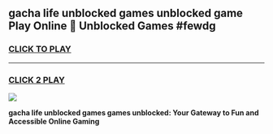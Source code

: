 
## gacha life unblocked games unblocked game Play Online 👋 Unblocked Games #fewdg
<h3>
<a href="https://premium.freeplayer.one?title=gacha_life_unblocked_games&ref=21F">CLICK TO PLAY</a></h3>
<hr>

<h3>
<a href="https://premium.freeplayer.one?title=gacha_life_unblocked_games&ref=21F">CLICK 2 PLAY</a>
  
</h3>

<a href="https://premium.freeplayer.one?title=gacha_life_unblocked_games&ref=21F/"><img src="https://clearcache.store/games.png"></a>


**gacha life unblocked games games unblocked: Your Gateway to Fun and Accessible Online Gaming**
